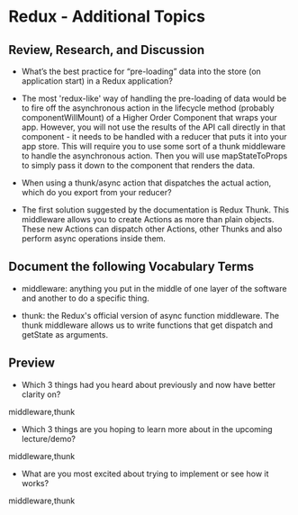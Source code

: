 # Redux - Additional Topics 

## Review, Research, and Discussion
* What’s the best practice for “pre-loading” data into the store (on application start) in a Redux application?

* The most 'redux-like' way of handling the pre-loading of data would be to fire off the asynchronous action in the lifecycle method (probably componentWillMount) of a Higher Order Component that wraps your app. However, you will not use the results of the API call directly in that component - it needs to be handled with a reducer that puts it into your app store. This will require you to use some sort of a thunk middleware to handle the asynchronous action. Then you will use mapStateToProps to simply pass it down to the component that renders the data.

* When using a thunk/async action that dispatches the actual action, which do you export from your reducer?

* The first solution suggested by the documentation is Redux Thunk. This middleware allows you to create Actions as more than plain objects. These new Actions can dispatch other Actions, other Thunks and also perform async operations inside them.

## Document the following Vocabulary Terms
* middleware: anything you put in the middle of one layer of the software and another to do a specific thing.

* thunk: the Redux's official version of async function middleware. The thunk middleware allows us to write functions that get dispatch and getState as arguments.

## Preview

* Which 3 things had you heard about previously and now have better clarity on?

middleware,thunk

* Which 3 things are you hoping to learn more about in the upcoming lecture/demo?

middleware,thunk

* What are you most excited about trying to implement or see how it works?

middleware,thunk